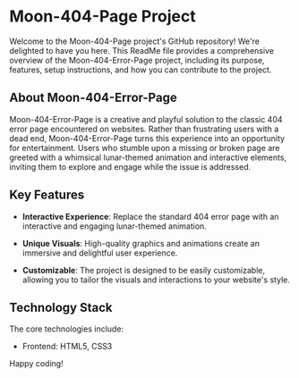 # Moon-404-Page Project

Welcome to the Moon-404-Page project's GitHub repository! We're delighted to have you here. This ReadMe file provides a comprehensive overview of the Moon-404-Error-Page project, including its purpose, features, setup instructions, and how you can contribute to the project.

## About Moon-404-Error-Page

Moon-404-Error-Page is a creative and playful solution to the classic 404 error page encountered on websites. Rather than frustrating users with a dead end, Moon-404-Error-Page turns this experience into an opportunity for entertainment. Users who stumble upon a missing or broken page are greeted with a whimsical lunar-themed animation and interactive elements, inviting them to explore and engage while the issue is addressed.

## Key Features

- **Interactive Experience**: Replace the standard 404 error page with an interactive and engaging lunar-themed animation.

- **Unique Visuals**: High-quality graphics and animations create an immersive and delightful user experience.

- **Customizable**: The project is designed to be easily customizable, allowing you to tailor the visuals and interactions to your website's style.

## Technology Stack

The core technologies include:

- Frontend: HTML5, CSS3

Happy coding!
